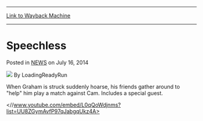 
---
[Link to Wayback Machine](https://web.archive.org/web/20211201191927/https://magic.wizards.com/en/articles/archive/speechless-2014-07-16)

[_metadata_:author]:- "LoadingReadyRun"
[_metadata_:description]:- "When Graham is struck suddenly hoarse, his friends gather to `help` him play."
[_metadata_:generator]:- "Drupal 7 (http://drupal.org)"
[_metadata_:node]:- "252706"
[_metadata_:publish_date]:- "2014-07-16"
[_metadata_:source]:- "div-main-content"
[_metadata_:title]:- "Speechless"
[_metadata_:wayback_capture_timestamp]:- "2021-12-01 19:19:27"
[_metadata_:wayback_raw_url]:- "https://web.archive.org/web/20211201191927id_/https://magic.wizards.com/en/articles/archive/speechless-2014-07-16"
[_metadata_:wayback_url]:- "https://magic.wizards.com/en/articles/archive/speechless-2014-07-16"
---


Speechless
==========



 Posted in [NEWS](/en/articles)
 on July 16, 2014 






![](https://media.magic.wizards.com/styles/auth_small/public/images/person/lrrbiopic.png)
By LoadingReadyRun











When Graham is struck suddenly hoarse, his friends gather around to "help" him play a match against Cam. Includes a special guest.



<//www.youtube.com/embed/L0qQoWdjnms?list=UU8ZGymAvfP97qJabgqUkz4A>






